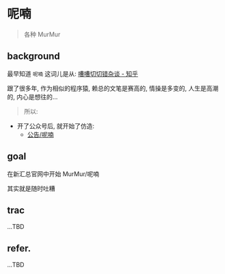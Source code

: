 # 呢喃
> 各种 MurMur


## background
最早知道 `呢喃` 这词儿是从:
[嘈嘈切切错杂谈 - 知乎](https://www.zhihu.com/column/laiyh)

跟了很多年, 作为相似的程序猿, 赖总的文笔是赛高的,
情操是多变的,
人生是高潮的,
内心是想往的...

> 所以:

- 开了公众号后, 就开始了仿造:
    - [公告/呢喃](../ANN/200302-ZQ42-ANN-NINAN)

## goal
在新汇总官网中开始 MurMur/呢喃

其实就是随时吐糟

## trac
...TBD

## refer.
...TBD

